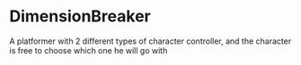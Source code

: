 # DimensionBreaker
A platformer with 2 different types of character controller, and the character is free to choose which one he will go with
